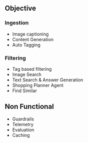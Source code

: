 ## Objective

### Ingestion

- Image captioning
- Content Generation
- Auto Tagging

### Filtering

- Tag based filtering
- Image Search
- Text Search & Answer Generation
- Shopping Planner Agent
- Find Similar

## Non Functional

- Guardrails
- Telemetry
- Evaluation
- Caching
